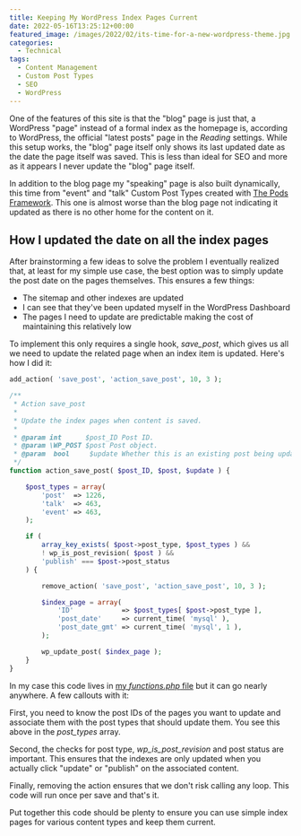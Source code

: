 ```yaml
---
title: Keeping My WordPress Index Pages Current
date: 2022-05-16T13:25:12+00:00
featured_image: /images/2022/02/its-time-for-a-new-wordpress-theme.jpg
categories:
  - Technical
tags:
  - Content Management
  - Custom Post Types
  - SEO
  - WordPress
---
```


One of the features of this site is that the "blog" page is just that, a WordPress "page" instead of a formal index as the homepage is, according to WordPress, the official "latest posts" page in the _Reading_ settings. While this setup works, the "blog" page itself only shows its last updated date as the date the page itself was saved. This is less than ideal for SEO and more as it appears I never update the "blog" page itself.

In addition to the blog page my "speaking" page is also built dynamically, this time from "event" and "talk" Custom Post Types created with [The Pods Framework][1]. This one is almost worse than the blog page not indicating it updated as there is no other home for the content on it.

## How I updated the date on all the index pages

After brainstorming a few ideas to solve the problem I eventually realized that, at least for my simple use case, the best option was to simply update the post date on the pages themselves. This ensures a few things:

* The sitemap and other indexes are updated
* I can see that they've been updated myself in the WordPress Dashboard
* The pages I need to update are predictable making the cost of maintaining this relatively low

To implement this only requires a single hook, _save_post_, which gives us all we need to update the related page when an index item is updated. Here's how I did it:

``` php {linenos=table}
add_action( 'save_post', 'action_save_post', 10, 3 );

/**
 * Action save_post
 *
 * Update the index pages when content is saved.
 *
 * @param int      $post_ID Post ID.
 * @param \WP_POST $post Post object.
 * @param  bool     $update Whether this is an existing post being updated.
 */
function action_save_post( $post_ID, $post, $update ) {

	$post_types = array(
		'post'  => 1226,
		'talk'  => 463,
		'event' => 463,
	);

	if (
		array_key_exists( $post->post_type, $post_types ) &&
		! wp_is_post_revision( $post ) &&
		'publish' === $post->post_status
	) {

		remove_action( 'save_post', 'action_save_post', 10, 3 );

		$index_page = array(
			'ID'            => $post_types[ $post->post_type ],
			'post_date'     => current_time( 'mysql' ),
			'post_date_gmt' => current_time( 'mysql', 1 ),
		);

		wp_update_post( $index_page );
	}
}
```

In my case this code lives in [my _functions.php_ file][2] but it can go nearly anywhere. A few callouts with it:

First, you need to know the post IDs of the pages you want to update and associate them with the post types that should update them. You see this above in the _post_types_ array.

Second, the checks for post type, _wp\_is\_post_revision_ and post status are important. This ensures that the indexes are only updated when you actually click "update" or "publish" on the associated content.

Finally, removing the action ensures that we don't risk calling any loop. This code will run once per save and that's it.

Put together this code should be plenty to ensure you can use simple index pages for various content types and keep them current.

 [1]: https://pods.io
 [2]: https://github.com/ChrisWiegman/chriswiegman-theme/blob/main/functions.php